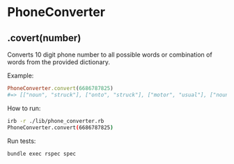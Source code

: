 # PhoneConverter

## .covert(number)
Converts 10 digit phone number to all possible words or
combination of words from the provided dictionary.

Example:
```ruby
PhoneConverter.convert(6686787825)
#=> [["noun", "struck"], ["onto", "struck"], ["motor", "usual"], ["nouns", "truck"], ["nouns", "usual"], "motortruck"]
```      

How to run:
```bash
irb -r ./lib/phone_converter.rb
PhoneConverter.convert(6686787825)
```

Run tests:

```bash
bundle exec rspec spec
```
